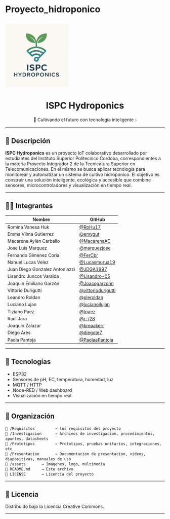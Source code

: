 # Proyecto_hidroponico<p align="center">
  <img src="E-Assets/logo.png" width="200" alt="ISPC Hydroponics logo"/>
</p>

<h1 align="center">ISPC Hydroponics</h1>

<p align="center">
  🌱 Cultivando el futuro con tecnología inteligente 💧
</p>

---

## 📌 Descripción

**ISPC Hydroponics** es un proyecto IoT colaborativo desarrollado por estudiantes del Instituto Superior Politecnico Cordoba, correspondientes a la materia Proyecto Integrador 2 de la Tecnicatura Superior en Telecomunicaciones.
En el mismo se busca aplicar tecnología para monitorear y automatizar un sistema de cultivo hidropónico. 
El objetivo es construir una solución inteligente, ecológica y accesible que combine sensores, microcontroladores y visualización en tiempo real.

---

## 🧑‍💻 Integrantes

| Nombre                        | GitHub                                 |
|------------------------------|----------------------------------------|
| Romina Vanesa Huk            | [@RoHu17](https://github.com/RoHu17) |
| Emma Vilma Gutierrez         | [@emygut](https://github.com/emygut) |
| Macarena Aylèn Carballo      | [@MacarenaAC](https://github.com/MacarenaAC) |
| Jose Luis Marquez            | [@marquezjose](https://github.com/marquezjose) |
| Fernando Gimenez Coria       | [@FerCbr](https://github.com/FerCbr) |
| Nahuel Lucas Velez           | [@Lucasmurua19](https://github.com/Lucasmurua19) |
| Juan Diego Gonzalez Antoniazzi | [@JDGA1997](https://github.com/JDGA1997) |
| Lisandro Juncos Varalda      | [@Lisandro-05](https://github.com/Lisandro-05) |
| Joaquin Emiliano Garzón      | [@Joacogarzonn](https://github.com/Joacogarzonn) |
| Vittorio Durigutti           | [@vittoriodurigutti](https://github.com/vittoriodurigutti) |
| Leandro Roldan               | [@pleroldan](https://github.com/pleroldan) |
| Luciano Lujan                | [@lucianoilujan](https://github.com/lucianoilujan) |
| Tiziano Paez                 | [@tpaez](https://github.com/tpaez) |
| Raul Jara                    | [@r-j28](https://github.com/r-j28) |
| Joaquin Zalazar              | [@breaakerr](https://github.com/breaakerr) |
| Diego Ares                   | [@diegote7](https://github.com/diegote7) |
| Paola Pantoja                | [@PaolaaPantoja](https://github.com/PaolaaPantoja) |

---

## 🚀 Tecnologías

- ESP32
- Sensores de pH, EC, temperatura, humedad, luz
- MQTT / HTTP
- Node-RED / Web dashboard
- Visualización en tiempo real

---

## 📂 Organización

```
📁 /Requisitos         → los requisitos del proyecto  
📁 /Investigacion      → Archivos de investigacion, procedimientos, apuntes, datasheets 
📁 /Prototipos         → Prototipos, pruebas unitarios, integraciones, etc 
📁 /Presentacion       → Documentacion de presentacion, videos, diapositivas, manuales de uso
📁 /assets       → Imágenes, logo, multimedia  
📄 README.md     → Este archivo  
📄 LICENSE       → Licencia del proyecto
```

---

## 📄 Licencia

Distribuido bajo la Licencia Creative Commons.

---